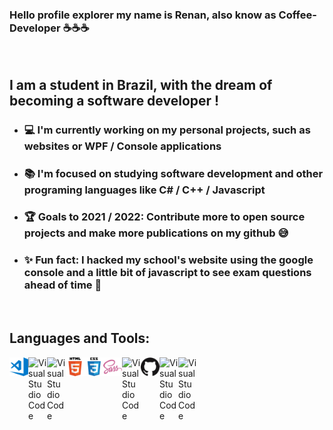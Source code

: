 ### Hello profile explorer my name is Renan, also know as Coffee-Developer ☕☕☕

<br/>

## I am a student in Brazil, with the dream of becoming a software developer !
- ### 💻 I'm currently working on my personal projects, such as websites or WPF / Console applications
- ### 📚 I'm focused on studying software development and other programing languages like C# / C++ / Javascript
- ### 🏆 Goals to 2021 / 2022: Contribute more to open source projects and make more publications on my github 😅
- ### ✨ Fun fact: I hacked my school's website using the google console and a little bit of javascript to see exam questions ahead of time 🤪

<br/>

## Languages and Tools:

<img align="left" alt="Visual Studio Code" width="30px" src="https://raw.githubusercontent.com/github/explore/80688e429a7d4ef2fca1e82350fe8e3517d3494d/topics/visual-studio-code/visual-studio-code.png" />

<img align="left" alt="Visual Studio Code" width="30px" src="https://img.icons8.com/color/452/visual-studio.png" />

<img align="left" alt="Visual Studio Code" width="30px" src="https://raw.githubusercontent.com/jmnote/z-icons/master/svg/javascript.svg" />

<img align="left" alt="HTML5" width="30px" src="https://raw.githubusercontent.com/github/explore/80688e429a7d4ef2fca1e82350fe8e3517d3494d/topics/html/html.png" />

<img align="left" alt="CSS3" width="30px" src="https://raw.githubusercontent.com/github/explore/80688e429a7d4ef2fca1e82350fe8e3517d3494d/topics/css/css.png" />

<img align="left" alt="Sass" width="30px" src="https://raw.githubusercontent.com/github/explore/80688e429a7d4ef2fca1e82350fe8e3517d3494d/topics/sass/sass.png" />

<img align="left" alt="Visual Studio Code" width="30px" src="https://raw.githubusercontent.com/jmnote/z-icons/master/svg/git.svg" />

<img align="left" alt="GitHub" width="30px" src="https://raw.githubusercontent.com/github/explore/78df643247d429f6cc873026c0622819ad797942/topics/github/github.png" />

<img align="left" alt="Visual Studio Code" width="30px" src="https://raw.githubusercontent.com/jmnote/z-icons/master/svg/cpp.svg" />

<img align="left" alt="Visual Studio Code" width="30px" src="https://raw.githubusercontent.com/jmnote/z-icons/master/svg/csharp.svg" />